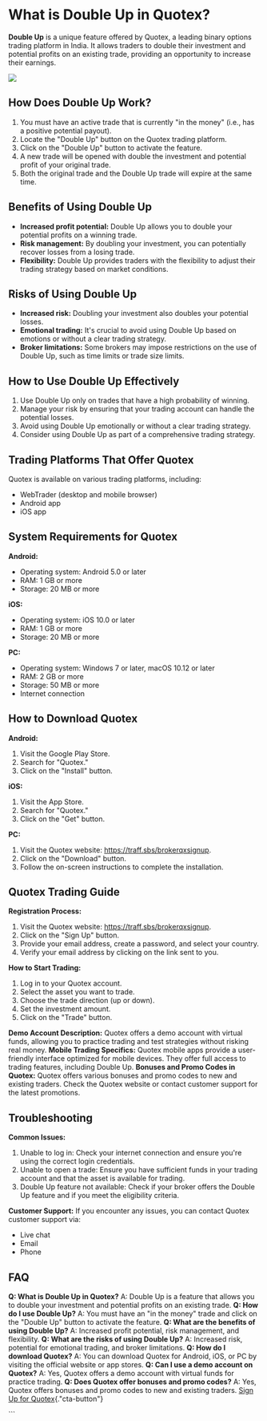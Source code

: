 # What is Double Up in Quotex?

**Double Up** is a unique feature offered by Quotex, a leading binary
options trading platform in India. It allows traders to double their
investment and potential profits on an existing trade, providing an
opportunity to increase their earnings.

[![](https://static.quotex.io/files/4_en/300_250.jpg)](https://traff.sbs/brokerqxlid)

## How Does Double Up Work?

1.  You must have an active trade that is currently "in the money"
    (i.e., has a positive potential payout).
2.  Locate the "Double Up" button on the Quotex trading platform.
3.  Click on the "Double Up" button to activate the feature.
4.  A new trade will be opened with double the investment and potential
    profit of your original trade.
5.  Both the original trade and the Double Up trade will expire at the
    same time.

## Benefits of Using Double Up

-   **Increased profit potential:** Double Up allows you to double your
    potential profits on a winning trade.
-   **Risk management:** By doubling your investment, you can
    potentially recover losses from a losing trade.
-   **Flexibility:** Double Up provides traders with the flexibility to
    adjust their trading strategy based on market conditions.

## Risks of Using Double Up

-   **Increased risk:** Doubling your investment also doubles your
    potential losses.
-   **Emotional trading:** It\'s crucial to avoid using Double Up based
    on emotions or without a clear trading strategy.
-   **Broker limitations:** Some brokers may impose restrictions on the
    use of Double Up, such as time limits or trade size limits.

## How to Use Double Up Effectively

1.  Use Double Up only on trades that have a high probability of
    winning.
2.  Manage your risk by ensuring that your trading account can handle
    the potential losses.
3.  Avoid using Double Up emotionally or without a clear trading
    strategy.
4.  Consider using Double Up as part of a comprehensive trading
    strategy.

## Trading Platforms That Offer Quotex

Quotex is available on various trading platforms, including:

-   WebTrader (desktop and mobile browser)
-   Android app
-   iOS app

## System Requirements for Quotex

**Android:**

-   Operating system: Android 5.0 or later
-   RAM: 1 GB or more
-   Storage: 20 MB or more

**iOS:**

-   Operating system: iOS 10.0 or later
-   RAM: 1 GB or more
-   Storage: 20 MB or more

**PC:**

-   Operating system: Windows 7 or later, macOS 10.12 or later
-   RAM: 2 GB or more
-   Storage: 50 MB or more
-   Internet connection

## How to Download Quotex

**Android:**

1.  Visit the Google Play Store.
2.  Search for "Quotex."
3.  Click on the "Install" button.

**iOS:**

1.  Visit the App Store.
2.  Search for "Quotex."
3.  Click on the "Get" button.

**PC:**

1.  Visit the Quotex website: https://traff.sbs/brokerqxsignup.
2.  Click on the "Download" button.
3.  Follow the on-screen instructions to complete the installation.

## Quotex Trading Guide

**Registration Process:**

1.  Visit the Quotex website: https://traff.sbs/brokerqxsignup.
2.  Click on the "Sign Up" button.
3.  Provide your email address, create a password, and select your
    country.
4.  Verify your email address by clicking on the link sent to you.

**How to Start Trading:**

1.  Log in to your Quotex account.
2.  Select the asset you want to trade.
3.  Choose the trade direction (up or down).
4.  Set the investment amount.
5.  Click on the "Trade" button.

**Demo Account Description:** Quotex offers a demo account with virtual
funds, allowing you to practice trading and test strategies without
risking real money. **Mobile Trading Specifics:** Quotex mobile apps
provide a user-friendly interface optimized for mobile devices. They
offer full access to trading features, including Double Up. **Bonuses
and Promo Codes in Quotex:** Quotex offers various bonuses and promo
codes to new and existing traders. Check the Quotex website or contact
customer support for the latest promotions.

## Troubleshooting

**Common Issues:**

1.  Unable to log in: Check your internet connection and ensure you\'re
    using the correct login credentials.
2.  Unable to open a trade: Ensure you have sufficient funds in your
    trading account and that the asset is available for trading.
3.  Double Up feature not available: Check if your broker offers the
    Double Up feature and if you meet the eligibility criteria.

**Customer Support:** If you encounter any issues, you can contact
Quotex customer support via:

-   Live chat
-   Email
-   Phone

## FAQ

**Q: What is Double Up in Quotex?** A: Double Up is a feature that
allows you to double your investment and potential profits on an
existing trade. **Q: How do I use Double Up?** A: You must have an
"in the money" trade and click on the "Double Up" button to
activate the feature. **Q: What are the benefits of using Double Up?**
A: Increased profit potential, risk management, and flexibility. **Q:
What are the risks of using Double Up?** A: Increased risk, potential
for emotional trading, and broker limitations. **Q: How do I download
Quotex?** A: You can download Quotex for Android, iOS, or PC by visiting
the official website or app stores. **Q: Can I use a demo account on
Quotex?** A: Yes, Quotex offers a demo account with virtual funds for
practice trading. **Q: Does Quotex offer bonuses and promo codes?** A:
Yes, Quotex offers bonuses and promo codes to new and existing traders.
[Sign Up for
Quotex](\%22https://traff.sbs/brokerqxsignup\%22){."cta-button"}

\`\`\`

